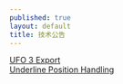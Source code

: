```yaml
---
published: true
layout: default
title: 技术公告
---
```


[UFO 3 Export](ufo3_2018_1)  
[Underline Position Handling](underline_position_2018_1)  
